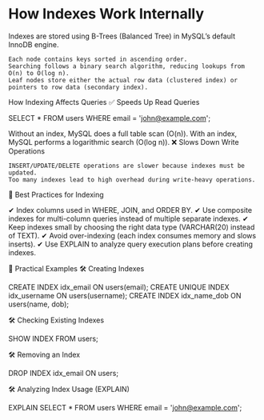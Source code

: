 # How Indexes Work Internally

Indexes are stored using B-Trees (Balanced Tree) in MySQL’s default InnoDB engine.

    Each node contains keys sorted in ascending order.
    Searching follows a binary search algorithm, reducing lookups from O(n) to O(log n).
    Leaf nodes store either the actual row data (clustered index) or pointers to row data (secondary index).


How Indexing Affects Queries
✅ Speeds Up Read Queries

SELECT * FROM users WHERE email = 'john@example.com';

Without an index, MySQL does a full table scan (O(n)).
With an index, MySQL performs a logarithmic search (O(log n)).
❌ Slows Down Write Operations

    INSERT/UPDATE/DELETE operations are slower because indexes must be updated.
    Too many indexes lead to high overhead during write-heavy operations.


📌 Best Practices for Indexing

✔ Index columns used in WHERE, JOIN, and ORDER BY.
✔ Use composite indexes for multi-column queries instead of multiple separate indexes.
✔ Keep indexes small by choosing the right data type (VARCHAR(20) instead of TEXT).
✔ Avoid over-indexing (each index consumes memory and slows inserts).
✔ Use EXPLAIN to analyze query execution plans before creating indexes.

📌 Practical Examples
🛠 Creating Indexes

CREATE INDEX idx_email ON users(email);
CREATE UNIQUE INDEX idx_username ON users(username);
CREATE INDEX idx_name_dob ON users(name, dob);

🛠 Checking Existing Indexes

SHOW INDEX FROM users;

🛠 Removing an Index

DROP INDEX idx_email ON users;

🛠 Analyzing Index Usage (EXPLAIN)

EXPLAIN SELECT * FROM users WHERE email = 'john@example.com';
